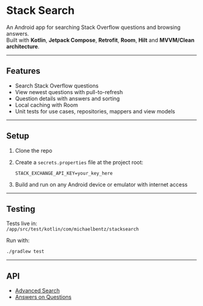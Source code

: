 # Stack Search

An Android app for searching Stack Overflow questions and browsing answers.  
Built with **Kotlin**, **Jetpack Compose**, **Retrofit**, **Room**, **Hilt** and **MVVM/Clean architecture**.

---

## Features
- Search Stack Overflow questions
- View newest questions with pull-to-refresh
- Question details with answers and sorting
- Local caching with Room
- Unit tests for use cases, repositories, mappers and view models

---

## Setup
1. Clone the repo
2. Create a `secrets.properties` file at the project root:

   ```properties
   STACK_EXCHANGE_API_KEY=your_key_here
   ```

3. Build and run on any Android device or emulator with internet access

---

## Testing
Tests live in:  
`/app/src/test/kotlin/com/michaelbentz/stacksearch`

Run with:

```bash
./gradlew test
```

---

## API
- [Advanced Search](https://api.stackexchange.com/docs/advanced-search)
- [Answers on Questions](https://api.stackexchange.com/docs/answers-on-questions)
